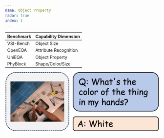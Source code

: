 ```yaml
---
name: Object Property
radar: true
index: 1
---
```


<div class="row">
<div class="col-8">

| **Benchmark** | **Capability Dimension** |
| ------------- | ------------------------ |
| VSI-Bench     | Object Size              |
| OpenEQA       | Attribute Recognition    |
| UniEQA        | Object Property          |
| PhyBlock      | Shape/Color/Size         |

</div>

<div class="col-4">

![alt text](objectproperty.png)

</div>

</div>
